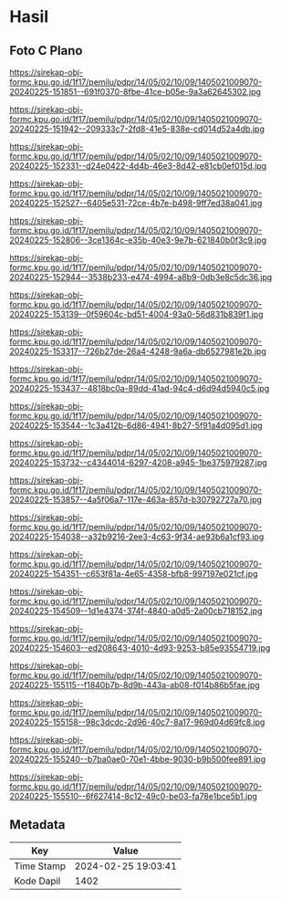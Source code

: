 # Hasil

## Foto C Plano

https://sirekap-obj-formc.kpu.go.id/1f17/pemilu/pdpr/14/05/02/10/09/1405021009070-20240225-151851--691f0370-8fbe-41ce-b05e-9a3a62645302.jpg

https://sirekap-obj-formc.kpu.go.id/1f17/pemilu/pdpr/14/05/02/10/09/1405021009070-20240225-151942--209333c7-2fd8-41e5-838e-cd014d52a4db.jpg

https://sirekap-obj-formc.kpu.go.id/1f17/pemilu/pdpr/14/05/02/10/09/1405021009070-20240225-152331--d24e0422-4d4b-46e3-8d42-e81cb0ef015d.jpg

https://sirekap-obj-formc.kpu.go.id/1f17/pemilu/pdpr/14/05/02/10/09/1405021009070-20240225-152527--6405e531-72ce-4b7e-b498-9ff7ed38a041.jpg

https://sirekap-obj-formc.kpu.go.id/1f17/pemilu/pdpr/14/05/02/10/09/1405021009070-20240225-152806--3ce1364c-e35b-40e3-9e7b-621840b0f3c9.jpg

https://sirekap-obj-formc.kpu.go.id/1f17/pemilu/pdpr/14/05/02/10/09/1405021009070-20240225-152944--3538b233-e474-4994-a8b9-0db3e8c5dc36.jpg

https://sirekap-obj-formc.kpu.go.id/1f17/pemilu/pdpr/14/05/02/10/09/1405021009070-20240225-153139--0f59604c-bd51-4004-93a0-56d831b839f1.jpg

https://sirekap-obj-formc.kpu.go.id/1f17/pemilu/pdpr/14/05/02/10/09/1405021009070-20240225-153317--726b27de-26a4-4248-9a6a-db6527981e2b.jpg

https://sirekap-obj-formc.kpu.go.id/1f17/pemilu/pdpr/14/05/02/10/09/1405021009070-20240225-153437--4818bc0a-89dd-41ad-94c4-d6d94d5940c5.jpg

https://sirekap-obj-formc.kpu.go.id/1f17/pemilu/pdpr/14/05/02/10/09/1405021009070-20240225-153544--1c3a412b-6d86-4941-8b27-5f91a4d095d1.jpg

https://sirekap-obj-formc.kpu.go.id/1f17/pemilu/pdpr/14/05/02/10/09/1405021009070-20240225-153732--c4344014-6297-4208-a945-1be375979287.jpg

https://sirekap-obj-formc.kpu.go.id/1f17/pemilu/pdpr/14/05/02/10/09/1405021009070-20240225-153857--4a5f06a7-117e-463a-857d-b30792727a70.jpg

https://sirekap-obj-formc.kpu.go.id/1f17/pemilu/pdpr/14/05/02/10/09/1405021009070-20240225-154038--a32b9216-2ee3-4c63-9f34-ae93b6a1cf93.jpg

https://sirekap-obj-formc.kpu.go.id/1f17/pemilu/pdpr/14/05/02/10/09/1405021009070-20240225-154351--c653f81a-4e65-4358-bfb8-997197e021cf.jpg

https://sirekap-obj-formc.kpu.go.id/1f17/pemilu/pdpr/14/05/02/10/09/1405021009070-20240225-154509--1d1e4374-374f-4840-a0d5-2a00cb718152.jpg

https://sirekap-obj-formc.kpu.go.id/1f17/pemilu/pdpr/14/05/02/10/09/1405021009070-20240225-154603--ed208643-4010-4d93-9253-b85e93554719.jpg

https://sirekap-obj-formc.kpu.go.id/1f17/pemilu/pdpr/14/05/02/10/09/1405021009070-20240225-155115--f1840b7b-8d9b-443a-ab08-f014b86b5fae.jpg

https://sirekap-obj-formc.kpu.go.id/1f17/pemilu/pdpr/14/05/02/10/09/1405021009070-20240225-155158--98c3dcdc-2d96-40c7-8a17-969d04d69fc8.jpg

https://sirekap-obj-formc.kpu.go.id/1f17/pemilu/pdpr/14/05/02/10/09/1405021009070-20240225-155240--b7ba0ae0-70e1-4bbe-9030-b9b500fee891.jpg

https://sirekap-obj-formc.kpu.go.id/1f17/pemilu/pdpr/14/05/02/10/09/1405021009070-20240225-155510--6f627414-8c12-49c0-be03-fa78e1bce5b1.jpg


## Metadata

| Key        | Value               |
| ---------- | ------------------- |
| Time Stamp | 2024-02-25 19:03:41 |
| Kode Dapil | 1402                |




